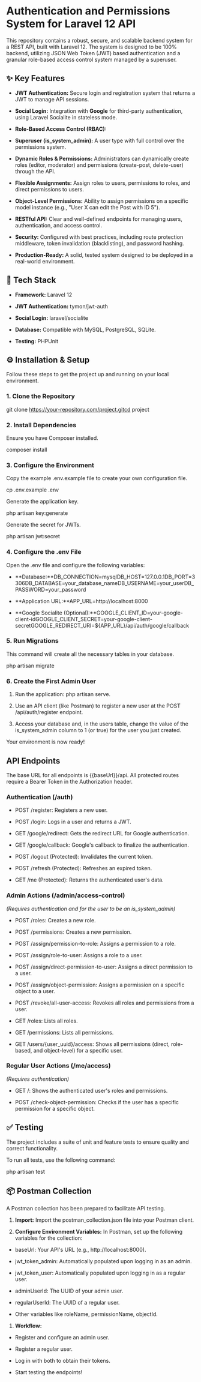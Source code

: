 **Authentication and Permissions System for Laravel 12 API**
============================================================

This repository contains a robust, secure, and scalable backend system for a REST API, built with Laravel 12. The system is designed to be 100% backend, utilizing JSON Web Token (JWT) based authentication and a granular role-based access control system managed by a superuser.

**✨ Key Features**
------------------

*   **JWT Authentication:** Secure login and registration system that returns a JWT to manage API sessions.
    
*   **Social Login:** Integration with **Google** for third-party authentication, using Laravel Socialite in stateless mode.
    
*   **Role-Based Access Control (RBAC):**
    
*   **Superuser (is\_system\_admin):** A user type with full control over the permissions system.
    
*   **Dynamic Roles & Permissions:** Administrators can dynamically create roles (editor, moderator) and permissions (create-post, delete-user) through the API.
    
*   **Flexible Assignments:** Assign roles to users, permissions to roles, and direct permissions to users.
    
*   **Object-Level Permissions:** Ability to assign permissions on a specific model instance (e.g., "User X can edit the Post with ID 5").
    
*   **RESTful API:** Clear and well-defined endpoints for managing users, authentication, and access control.
    
*   **Security:** Configured with best practices, including route protection middleware, token invalidation (blacklisting), and password hashing.
    
*   **Production-Ready:** A solid, tested system designed to be deployed in a real-world environment.
    

**🚀 Tech Stack**
-----------------

*   **Framework:** Laravel 12
    
*   **JWT Authentication:** tymon/jwt-auth
    
*   **Social Login:** laravel/socialite
    
*   **Database:** Compatible with MySQL, PostgreSQL, SQLite.
    
*   **Testing:** PHPUnit
    

**⚙️ Installation & Setup**
---------------------------

Follow these steps to get the project up and running on your local environment.

### **1\. Clone the Repository**

git clone https://your-repository.com/project.gitcd project

### **2\. Install Dependencies**

Ensure you have Composer installed.

composer install

### **3\. Configure the Environment**

Copy the example .env.example file to create your own configuration file.

cp .env.example .env

Generate the application key.

php artisan key:generate

Generate the secret for JWTs.

php artisan jwt:secret

### **4\. Configure the .env File**

Open the .env file and configure the following variables:

*   **Database:**DB\_CONNECTION=mysqlDB\_HOST=127.0.0.1DB\_PORT=3306DB\_DATABASE=your\_database\_nameDB\_USERNAME=your\_userDB\_PASSWORD=your\_password
    
*   **Application URL:**APP\_URL=http://localhost:8000
    
*   **Google Socialite (Optional):**GOOGLE\_CLIENT\_ID=your-google-client-idGOOGLE\_CLIENT\_SECRET=your-google-client-secretGOOGLE\_REDIRECT\_URI=${APP\_URL}/api/auth/google/callback
    

### **5\. Run Migrations**

This command will create all the necessary tables in your database.

php artisan migrate

### **6\. Create the First Admin User**

1.  Run the application: php artisan serve.
    
2.  Use an API client (like Postman) to register a new user at the POST /api/auth/register endpoint.
    
3.  Access your database and, in the users table, change the value of the is\_system\_admin column to 1 (or true) for the user you just created.
    

Your environment is now ready!

**API Endpoints**
-----------------

The base URL for all endpoints is {{baseUrl}}/api. All protected routes require a Bearer Token in the Authorization header.

### **Authentication (/auth)**

*   POST /register: Registers a new user.
    
*   POST /login: Logs in a user and returns a JWT.
    
*   GET /google/redirect: Gets the redirect URL for Google authentication.
    
*   GET /google/callback: Google's callback to finalize the authentication.
    
*   POST /logout (Protected): Invalidates the current token.
    
*   POST /refresh (Protected): Refreshes an expired token.
    
*   GET /me (Protected): Returns the authenticated user's data.
    

### **Admin Actions (/admin/access-control)**

_(Requires authentication and for the user to be an is\_system\_admin)_

*   POST /roles: Creates a new role.
    
*   POST /permissions: Creates a new permission.
    
*   POST /assign/permission-to-role: Assigns a permission to a role.
    
*   POST /assign/role-to-user: Assigns a role to a user.
    
*   POST /assign/direct-permission-to-user: Assigns a direct permission to a user.
    
*   POST /assign/object-permission: Assigns a permission on a specific object to a user.
    
*   POST /revoke/all-user-access: Revokes all roles and permissions from a user.
    
*   GET /roles: Lists all roles.
    
*   GET /permissions: Lists all permissions.
    
*   GET /users/{user\_uuid}/access: Shows all permissions (direct, role-based, and object-level) for a specific user.
    

### **Regular User Actions (/me/access)**

_(Requires authentication)_

*   GET /: Shows the authenticated user's roles and permissions.
    
*   POST /check-object-permission: Checks if the user has a specific permission for a specific object.
    

**✅ Testing**
-------------

The project includes a suite of unit and feature tests to ensure quality and correct functionality.

To run all tests, use the following command:

php artisan test

**📦 Postman Collection**
-------------------------

A Postman collection has been prepared to facilitate API testing.

1.  **Import:** Import the postman\_collection.json file into your Postman client.
    
2.  **Configure Environment Variables:** In Postman, set up the following variables for the collection:
    

*   baseUrl: Your API's URL (e.g., http://localhost:8000).
    
*   jwt\_token\_admin: Automatically populated upon logging in as an admin.
    
*   jwt\_token\_user: Automatically populated upon logging in as a regular user.
    
*   adminUserId: The UUID of your admin user.
    
*   regularUserId: The UUID of a regular user.
    
*   Other variables like roleName, permissionName, objectId.
    

1.  **Workflow:**
    

*   Register and configure an admin user.
    
*   Register a regular user.
    
*   Log in with both to obtain their tokens.
    
*   Start testing the endpoints!
